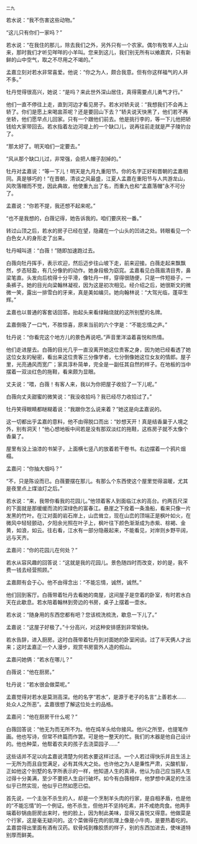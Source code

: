     二九 

   若水说：“我不伤害这些动物。”

   “这儿只有你们一家吗？”

   若水说：“在我住的那儿，除去我们之外，另外只有一个农家。偶尔有牧羊人上山来，那时我们才听见咩咩的小羊叫。您来到这儿，我们别无所有以飨嘉宾，只有新鲜的山中空气，取之不尽用之不竭的。”

   孟嘉立刻对若水非常喜爱。他说：“你之为人，颇合我意。但有你这样福气的人并不多。”

   牡丹觉得很高兴，她说：“是吗？来此世外深山居住，真得需要点儿勇气才行。”

   他们一直不停往上走，直到河边才看见房子。若水对轿夫说：“我想我们不会再上轿了。你们是愿上来喝盅茶呢？还是要回山下去？”轿夫说天快黑了，他们若不再坐轿，他们愿早点儿回家。只有一个跟他们前去。他是挑行李的，等一下儿他把轿钱给大家带回去。若水指着左边河堤上的一个缺口儿，说再往前走就是严子陵钓台了。

   “那太好了。明天咱们一定要去。”

   “风从那个缺口儿过，非常强，会把人帽子刮掉的。”

   牡丹对孟嘉说：“等一下儿！明天是九月九重阳节。你的名字正好和晋朝的孟嘉相同。真是够巧的！”在晋朝，清谈之风最盛，江夏人孟嘉在重阳节与人共游龙山，风吹落帽而不觉，因此典故，他使重九出了名，而重九也和“孟嘉落帽”永不可分了。

   孟嘉说：“你若不提，我还想不起来呢。”

   “也不是我想的，白薇记得，她告诉我的。咱们要庆祝一番。”

   转过山顶之后，若水的房子已经在望，隐藏在一个山头的凹进之处。转眼看见一个白色女人的身形走了出来。

   牡丹喊叫道：“白薇！”随即加速跑过去。

   白薇向牡丹挥手，表示欢迎，然后迈步往山坡下走，前来迎接。白薇走起来飘飘然，步态轻盈，有几分像豹的动作。她身段极为窈窕。孟嘉看见白薇眉清目秀，鼻梁笔直。头发向后梳得十分平滑，像牡丹一样，穿得很随便，只是一件短褂子，一条裤子。她的目光向梁翰林凝视，因为这是初次相见。经介绍之后，她很斯文的微微一笑，露出一排雪白的牙来，真是美如编贝。她向翰林说：“大驾光临，蓬荜生辉。”

   孟嘉也以普通的客套话回答。抬起头来看绿釉烧就的这所别墅的名牌。

   孟嘉倒吸了一口气，不胜惊喜，原来当前的六个字是：“不能忘情之庐。”

   牡丹说：“你看完这个地方儿的景色再说吧。”声音里洋溢着喜悦和热情。

   他们走进屋去。白薇的目光几乎一直没离开她这位贵客之身，因为她已经看透了她这位女友的秘密，看出来这位贵客三分像学者，七分倒像她这位女友的情郎。屋子里，光亮通风而宽广；家具淳朴简单，完全是一副任其自然的样子。在地板的当中摆着一双淡红色的拖鞋，看来颇为显眼。

   丈夫说：“喂，白薇！有客人来，我以为你把屋子收拾了一下儿呢。”

   白薇向丈夫甜蜜的微笑说：“我没收拾吗？我已经尽力收拾过了。”

   牡丹笑得眼睛都瞇糊着说：“我跟你怎么说来着？”她这是向孟嘉说的。

   这一切都出乎孟嘉的意料，他不由得脱口而出：“妙想天开！真是结香巢于人境之外，别有洞天！”他心想地板中间若是没有那双淡红的拖鞋，这栋房子就不太像个香巢了。

   屋里有没上油漆的书架子，上面横七竖八的放着若干卷书。右边摆着一个鸦片烟榻。

   孟嘉问：“你抽大烟吗？”

   “不，只是陈设而已。白薇要摆在那儿。有那么个东西使这个屋里觉得温暖，尤其是夜里点上煤油灯之后。”

   若水说：“来，我带你看我的花园儿。”他领着客人到面临江水的高台。约两百尺深的下面就是那缓缓而流的深绿色的富春江。悬崖之下拴着一条渔船，看来只像一片发黑的竹叶。在江对面的岩石岸上，山峦耸立，现在山峦的顶端正是枫叶如火，在微风中轻轻颤动，夕阳余光照在叶子上，枫叶往下颜色渐渐成为赤紫、棕褐、金黄，如浪，如云。往右看，江水有一部分隐蔽起来，不能看见，对岸则乡野平阔，远与天齐。

   孟嘉问：“你的花园儿在何处？”

   若水从容风趣的回答说：“这就是我的花园儿。景色随四时而改变，妙的是，我不费一钱去经营照顾。”

   孟嘉颇有会于心。他不由得念出：“不能忘情，诚然，诚然。”

   他们回到客厅。白薇带着牡丹去看她的南屋，这间屋子是空着的卧室，有时若水白天在此歇息。若水陪着翰林到旁边的书房，桌子上摆着一壶水。

   若水说：“随身用的东西您都有吧？您该梳洗梳洗，歇息一下儿了。”

   孟嘉说：“这屋子好极了。”十分高兴，对这种安排感到非常愉快。

   若水告辞，进入厨房。这时白薇带着牡丹到对面她的卧室闲谈。过了半天俩人才出来；这时孟嘉正一个人漫步，观赏书房窗外人造的假山。

   孟嘉问她俩：“若水在哪儿？”

   白薇说：“他在厨房。”

   牡丹说：“若水很会做菜呢。”

   孟嘉觉得对若水是莫测高深。他的名字“若水”，是源于老子的名言“上善若水……处众人之所恶”。孟嘉很想了解这位处士的品格。

   孟嘉问：“他在厨房干什么呢？”

   白薇回答说：“他无为而无所不为。他在炖羊头给你接风。他兴之所至，也提笔作画。他也写诗，但常不终篇而作罢。可是他一整天的忙。我们的木器是他自己设计的。他也种菜，他帮着农夫的孩子去浇菜园子……”

   这些话并不足以向孟嘉说清楚为何若水要这样过活。一个人若过得快乐并且生活上一无所为而且自觉满足，必有其伟大之处。也许他之为人是秉性严肃，尖酸机智，正如他这个别墅的名字所表示的一样，他知道人生的真谛，他认为自己应当把人生过得十分美满，至少不要把人生自行破坏。如今有白薇相伴，他梦想中满足的生活似乎已然实现，他似乎已然如愿已偿。

   首先说，一个主张不杀生的人，却是一个烹制羊头肉的行家，是自相矛盾，也是他的“不能忘情”的一个例证。他不杀生，但他并不坚持吃素，并不戒绝肉食。他两手端着砂锅由厨房出来时，他的脸上，因为制此美味，显得又喜悦又得意。他做菜是个行家，这是毫无疑问的。这个菜做得在肉的肌理上像是小牛肉，是要热着吃的。孟嘉尝得出里面有酒有汉药。软骨炖到橡胶质的样子，别的东西加进去，使味道特别厚而鲜美。

